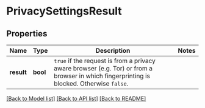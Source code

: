 # PrivacySettingsResult

## Properties
Name | Type | Description | Notes
------------ | ------------- | ------------- | -------------
**result** | **bool** | `true` if the request is from a privacy aware browser (e.g. Tor) or from a browser in which fingerprinting is blocked. Otherwise `false`. | 

[[Back to Model list]](../../README.md#documentation-for-models) [[Back to API list]](../../README.md#documentation-for-api-endpoints) [[Back to README]](../../README.md)

